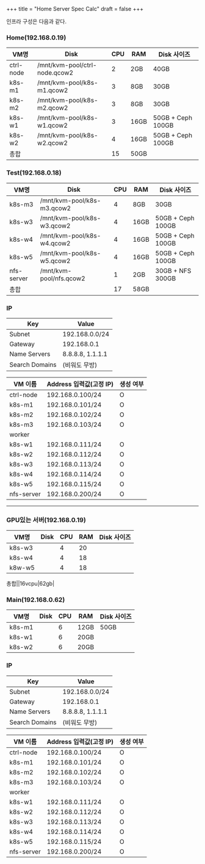 +++
title = "Home Server Spec Calc"
draft = false
+++

인프라 구성은 다음과 같다.

### Home(192.168.0.19)
|VM명|Disk|CPU|RAM|Disk 사이즈|
|-|-|-|-|-|
|ctrl-node|/mnt/kvm-pool/ctrl-node.qcow2|2|2GB|40GB|
|k8s-m1|/mnt/kvm-pool/k8s-m1.qcow2|3|8GB|30GB|
|k8s-m2|/mnt/kvm-pool/k8s-m2.qcow2|3|8GB|30GB|
|k8s-w1|/mnt/kvm-pool/k8s-w1.qcow2|3|16GB|50GB + Ceph 100GB|
|k8s-w2|/mnt/kvm-pool/k8s-w2.qcow2|4|16GB|50GB + Ceph 100GB|
|총합||15|50GB|



### Test(192.168.0.18)
|VM명|Disk|CPU|RAM|Disk 사이즈|
|-|-|-|-|-|
|k8s-m3| /mnt/kvm-pool/k8s-m3.qcow2 | 4| 8GB |30GB|
|k8s-w3| /mnt/kvm-pool/k8s-w3.qcow2 | 4| 16GB |50GB + Ceph 100GB|
|k8s-w4| /mnt/kvm-pool/k8s-w4.qcow2 | 4| 16GB |50GB + Ceph 100GB|
|k8s-w5| /mnt/kvm-pool/k8s-w5.qcow2 | 4| 16GB |50GB + Ceph 100GB|
|nfs-server| /mnt/kvm-pool/nfs.qcow2 | 1| 2GB |30GB + NFS 300GB|
|총합||17|58GB|

### IP
|Key | Value|
|-|-|
|Subnet|192.168.0.0/24|
|Gateway| 192.168.0.1|
|Name Servers | 8.8.8.8, 1.1.1.1|
|Search Domains| (비워도 무방)|


|VM 이름|Address 입력값(고정 IP)| 생성 여부 |
|-|-|-|
|ctrl-node | 192.168.0.100/24| O |
|k8s-m1 | 192.168.0.101/24| O |
|k8s-m2 | 192.168.0.102/24| O |
|k8s-m3 | 192.168.0.103/24| O |
|worker|||
|k8s-w1 | 192.168.0.111/24| O |
|k8s-w2 | 192.168.0.112/24| O |
|k8s-w3 | 192.168.0.113/24| O |
|k8s-w4 | 192.168.0.114/24| O |
|k8s-w5 | 192.168.0.115/24| O |
|nfs-server | 192.168.0.200/24| O |


---

### GPU있는 서버(192.168.0.19)
|VM명|Disk|CPU|RAM|Disk 사이즈|
|-|-|-|-|-|
k8s-w3||4|20|
k8s-w4||4|18|
k8w-w5||4|18|

총합||16vcpu|62gb|



### Main(192.168.0.62)
|VM명|Disk|CPU|RAM|Disk 사이즈|
|-|-|-|-|-|
k8s-m1||6|12GB|50GB
k8s-w1||6|20GB|
k8s-w2||6|20GB|




### IP
|Key | Value|
|-|-|
|Subnet|192.168.0.0/24|
|Gateway| 192.168.0.1|
|Name Servers | 8.8.8.8, 1.1.1.1|
|Search Domains| (비워도 무방)|


|VM 이름|Address 입력값(고정 IP)| 생성 여부 |
|-|-|-|
|ctrl-node | 192.168.0.100/24| O |
|k8s-m1 | 192.168.0.101/24| O |
|k8s-m2 | 192.168.0.102/24| O |
|k8s-m3 | 192.168.0.103/24| O |
|worker|||
|k8s-w1 | 192.168.0.111/24| O |
|k8s-w2 | 192.168.0.112/24| O |
|k8s-w3 | 192.168.0.113/24| O |
|k8s-w4 | 192.168.0.114/24| O |
|k8s-w5 | 192.168.0.115/24| O |
|nfs-server | 192.168.0.200/24| O |
